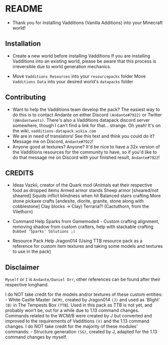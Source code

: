 README
======

- Thank you for installing Vadditions (Vanilla Additions) into your Minecraft world!

Installation
------------

- Create a new world before installing Vadditions
  If you are installing Vadditions into an existing world, please be aware that this process is irreversible due to world generation mechanics.

- Move `Vadditions Resources` into your                 `resourcepacks` folder
  Move `Vadditions Data`      into your desired world's `datapacks` folder

Contributing
------------

- Want to help the Vadditions team develop the pack? The easiest way to do this is to contact Andante on either Discord `(Andante#7922)` or Twitter `(@Andantweets)`. There's also a Vadditions datapack discord server somewhere, though I can't find a link for that... strange. Oh yeah! It's on the wiki, `vadditions-datapack.wikia.com`
- We are in need of translators! See this text and think you could do it? Message me on Discord, `Andante#7922`!
- Anyone good at textures? Anyone? It'd be nice to have a 32x version of the Vadditions resources for the community to have, so if you'd like to do that message me on Discord with your finished result, `Andante#7922`!

CREDITS
-------

- Ideas
Vazkii, creator of the Quark mod
    (Animals eat their respective food as dropped items
	Armed armor stands
	Sheep armor [sheared/not sheared]
	Squids inflict blindness when hit
    Balanced stairs crafting
    More stone pickaxe crafts [andesite, diorite, granite, stone along with cobblestone]
    Clay blocks -> Clay)
Terraria?!
    (Cactuthorn, from the Vilethorn)

- Command Help
Sparks from Gamemode4 - Custom crafting alignment, removing shadow from custom crafters, help with stackable crafting
                        `Dubbed 'Sparks' Solutions ;)`

- Resource Pack Help
Jragon014 (Using TTB resource pack as a reference for custom item textures and taking some models and textures to use in the pack)

Disclaimer
----------

`Myself` or `I` is `Andante/Daniel Orr`, other references can be found after their respective longhand.

I do NOT take credit for the models and/or textures of these custom entities:
    - White Castle Master `(WCM)`, created by Jragon014 `(J)` and used as 'Blight' `(B)` in The Tempests Box `(TTB`). Used in this pack as TTB is not yet, and probably won't be, out for a while due to 1.13 command changes.
    Commands related to the WCM/B were created by J but converted and improved to the requirements of Vadditions `(V)` and the 1.13 command changes.
I do NOT take credit for the majority of these modules' commands:
    - Structure generation `(SG)`, created by J, adapted for the 1.13 command changes by myself.
